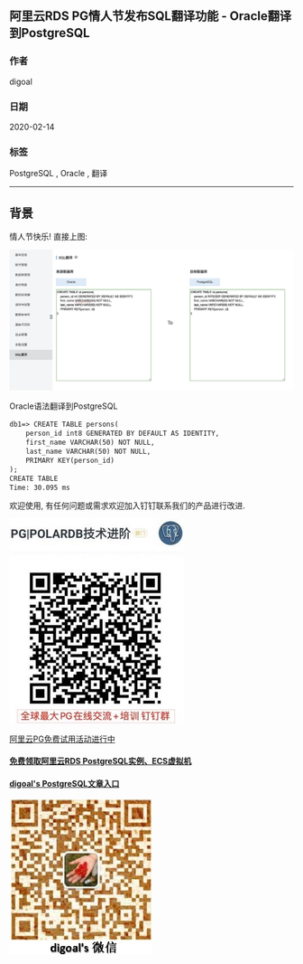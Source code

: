 ## 阿里云RDS PG情人节发布SQL翻译功能 - Oracle翻译到PostgreSQL   
        
### 作者                                                                        
digoal                                                                                                                 
                          
### 日期                                                                                                                 
2020-02-14                                                                                                             
                                                                                                                 
### 标签                                                                                                                 
PostgreSQL , Oracle , 翻译   
                     
----               
                          
## 背景      
情人节快乐! 直接上图:   
  
![pic](20200214_02_pic_001.jpg)  
  
Oracle语法翻译到PostgreSQL  
  
```  
db1=> CREATE TABLE persons(  
    person_id int8 GENERATED BY DEFAULT AS IDENTITY,     
    first_name VARCHAR(50) NOT NULL,  
    last_name VARCHAR(50) NOT NULL,  
    PRIMARY KEY(person_id)  
);   
CREATE TABLE  
Time: 30.095 ms  
```  
  
欢迎使用, 有任何问题或需求欢迎加入钉钉联系我们的产品进行改进.  
  
![pic](../pic/dingding_pg_chat.jpg)      
  
[阿里云PG免费试用活动进行中](https://www.aliyun.com/database/postgresqlactivity)     
  
  
#### [免费领取阿里云RDS PostgreSQL实例、ECS虚拟机](https://www.aliyun.com/database/postgresqlactivity "57258f76c37864c6e6d23383d05714ea")
  
  
#### [digoal's PostgreSQL文章入口](https://github.com/digoal/blog/blob/master/README.md "22709685feb7cab07d30f30387f0a9ae")
  
  
![digoal's weixin](../pic/digoal_weixin.jpg "f7ad92eeba24523fd47a6e1a0e691b59")
  
